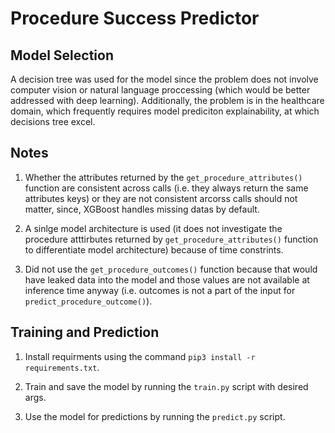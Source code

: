 # Procedure Success Predictor

## Model Selection

A decision tree was used for the model since the problem does not involve computer vision or natural language proccessing (which would be better addressed with deep learning). Additionally, the problem is in the healthcare domain, which frequently requires model prediciton explainability, at which decisions tree excel.

## Notes

1. Whether the attributes returned by the `get_procedure_attributes()` function are consistent across calls (i.e. they always return the same attributes keys) or they are not consistent arcorss calls should not matter, since, XGBoost handles missing datas by default.

2. A sinlge model architecture is used (it does not investigate the procedure atttirbutes returned by `get_procedure_attributes()` function to differentiate model architecture) because of time constrints.

3. Did not use the `get_procedure_outcomes()` function because that would have leaked data into the model and those values are not available at inference time anyway (i.e. outcomes is not a part of the input for `predict_procedure_outcome()`).

## Training and Prediction

1. Install requirments using the command `pip3 install -r requirements.txt`.

2. Train and save the model by running the `train.py` script with desired args.

3. Use the model for predictions by running the `predict.py` script.
